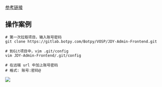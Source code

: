 [参考链接](https://zhuanlan.zhihu.com/p/358721423)

## 操作案例

```shell
# 第一次拉取项目，输入账号密码
git clone https://gitlab.botpy.com/Botpy/VOSP/JDY-Admin-Frontend.git

# 到Git项目中，vim .git/config
vim JDY-Admin-Frontend/.git/config

# 在远端 url 中加上账号密码
# 格式: 账号:密码@
```

![](https://agefades-note.oss-cn-beijing.aliyuncs.com/1623307417825.png)

